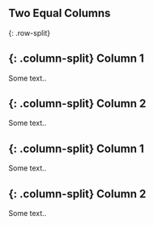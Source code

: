 Two Equal Columns
-----------------

{: .row-split}

{: .column-split}
Column 1
--------

Some text..

{: .column-split}
Column 2
--------

Some text..

{: .column-split}
Column 1
--------

Some text..

{: .column-split}
Column 2
--------

Some text..

